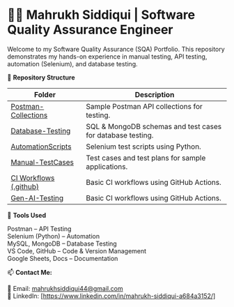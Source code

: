 # 👩‍💻 Mahrukh Siddiqui | Software Quality Assurance Engineer

Welcome to my Software Quality Assurance (SQA) Portfolio. This repository demonstrates my hands-on experience in manual testing, API testing, automation (Selenium), and database testing.

📂 **Repository Structure** 

| Folder               | Description                                      |
|----------------------|--------------------------------------------------|
| [Postman-Collections](https://github.com/mahrukhsiddiqui44/Postman-Collections.git) | Sample Postman API collections for testing.      |
| [Database-Testing](https://github.com/mahrukhsiddiqui44/Database-Testing.git)      | SQL & MongoDB schemas and test cases for database testing. |
| [AutomationScripts](https://github.com/mahrukhsiddiqui44/Automation-Scripts.git)   | Selenium test scripts using Python.              |
| [Manual-TestCases](https://github.com/mahrukhsiddiqui44/Manual-Testing.git)        | Test cases and test plans for sample applications. |
| [CI Workflows (.github)](https://github.com/mahrukhsiddiqui44/.github.git)         | Basic CI workflows using GitHub Actions.         |
| [Gen-AI-Testing](https://github.com/mahrukhsiddiqui44/.Gen-AI-Testing.git)         | Basic CI workflows using GitHub Actions.         |



🔧 **Tools Used**

Postman – API Testing  
Selenium (Python) – Automation  
MySQL, MongoDB – Database Testing  
VS Code, GitHub – Code & Version Management  
Google Sheets, Docs – Documentation


📫 **Contact Me:**  

📧 Email: mahrukhsiddiqui44@gmail.com  
🔗 LinkedIn: [https://www.linkedin.com/in/mahrukh-siddiqui-a684a3152/]

